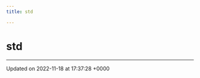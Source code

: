 ```yaml
---
title: std

---
```


# std








-------------------------------

Updated on 2022-11-18 at 17:37:28 +0000
